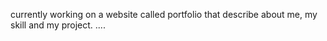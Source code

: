 currently working on a website called portfolio that describe about me, my skill and my project.
....
